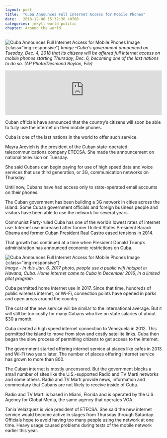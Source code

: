 ```yaml
---
layout: post
title:  "Cuba Announces Full Internet Access for Mobile Phones"
date:   2018-12-06 15:32:30 +0700
categories: jekyll world politic
chapter: Around the world
---
```

![Cuba Announces Full Internet Access for Mobile Phones Image](https://gdb.voanews.com/67DBA617-E713-4AA9-A958-D76E476F9932_w1023_r1_s.jpg){:class="img-responsive"}
*Image -Cuba's government announced on Tuesday, Dec. 4, 2018 that its citizens will be offered full internet access on mobile phones starting Thursday, Dec. 6, becoming one of the last nations to do so. (AP Photo/Desmond Boylan, File)*

<iframe src="https://learningenglish.voanews.com/embed/player/0/4689611.html?type=audio" frameborder="0" scrolling="no" width="100%" height="144" allowfullscreen></iframe>

Cuban officials have announced that the country’s citizens will soon be able to fully use the internet on their mobile phones.

Cuba is one of the last nations in the world to offer such service.

Mayra Arevich is the president of the Cuban state-operated telecommunications company ETECSA. She made the announcement on national television on Tuesday.

She said Cubans can begin paying for use of high speed data and voice services that use third generation, or 3G, communication networks on Thursday.

Until now, Cubans have had access only to state-operated email accounts on their phones.

The Cuban government has been building a 3G network in cities across the island. Some Cuban government officials and foreign business people and visitors have been able to use the network for several years.

Communist Party-ruled Cuba has one of the world’s lowest rates of internet use. Internet use increased after former United States President Barack Obama and former Cuban President Raul Castro eased tensions in 2014.

That growth has continued at a time when President Donald Trump’s administration has announced economic restrictions on Cuba.

![Cuba Announces Full Internet Access for Mobile Phones Image](https://gdb.voanews.com/B1582938-E4ED-408A-BEE4-7A994B508582_w650_r0_s.jpg){:class="img-responsive"}      
*Image - In this Jan. 6, 2017 photo, people use a public wifi hotspot in Havana, Cuba. Home internet came to Cuba in December 2016, in a limited pilot program*

Cuba permitted home internet use in 2017. Since that time, hundreds of public wireless internet, or Wi-Fi, connection points have opened in parks and open areas around the country.

The cost of the new service will be similar to the international average. But it will still be too costly for many Cubans who live on state salaries of about $30 a month.

Cuba created a high speed internet connection to Venezuela in 2012. This permitted the island to move from slow and costly satellite links. Cuba then began the slow process of permitting citizens to get access to the internet.

The government started offering internet service at places like cafes in 2013 and Wi-Fi two years later. The number of places offering internet service has grown to more than 800.

The Cuban internet is mostly uncensored. But the government blocks a small number of sites like the U.S.-supported Radio and TV Marti networks and some others. Radio and TV Marti provide news, information and commentary that Cubans are not likely to receive inside of Cuba.

Radio and TV Marti is based in Miami, Florida and is operated by the U.S. Agency for Global Media, the same agency that operates VOA.

Tania Velázquez is vice president of ETECSA. She said the new internet service would become active in stages from Thursday through Saturday. Officials hope to avoid having too many people using the network at one time. Heavy usage caused problems during tests of the mobile network earlier this year.